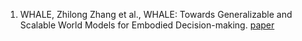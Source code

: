 1. WHALE, Zhilong Zhang et al., WHALE: Towards Generalizable and Scalable World Models for Embodied Decision-making. [paper](https://arxiv.org/pdf/2411.05619v1)
